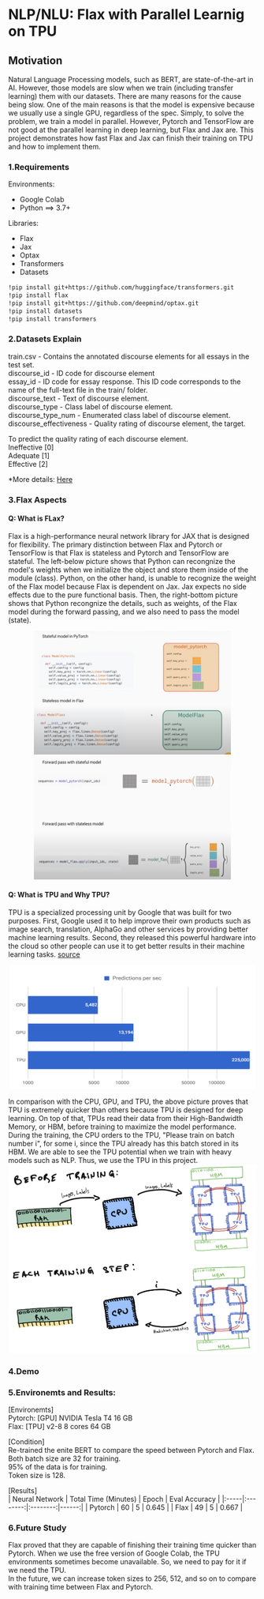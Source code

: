 # NLP/NLU: Flax with Parallel Learnig on TPU

## Motivation
Natural Language Processing models, such as BERT, are state-of-the-art in AI. However, those models are slow when we train (including transfer learning) them with our datasets. There are many reasons for the cause being slow. One of the main reasons is that the model is expensive because we usually use a single GPU, regardless of the spec. Simply, to solve the problem, we train a model in parallel. However, Pytorch and TensorFlow are not good at the parallel learning in deep learning, but Flax and Jax are. This project demonstrates how fast Flax and Jax can finish their training on TPU and how to implement them.

### 1.Requirements

Environments:
- Google Colab
- Python ==> 3.7+

Libraries:
- Flax
- Jax
- Optax
- Transformers
- Datasets

```shell
!pip install git+https://github.com/huggingface/transformers.git
!pip install flax
!pip install git+https://github.com/deepmind/optax.git
!pip install datasets
!pip install transformers
```

### 2.Datasets Explain

train.csv - Contains the annotated discourse elements for all essays in the test set.  
discourse_id - ID code for discourse element  
essay_id - ID code for essay response. This ID code corresponds to the name of the full-text file in the train/ folder.  
discourse_text - Text of discourse element.  
discourse_type - Class label of discourse element.  
discourse_type_num - Enumerated class label of discourse element.  
discourse_effectiveness - Quality rating of discourse element, the target. 

To predict the quality rating of each discourse element.<br>
Ineffective [0]  
Adequate [1]  
Effective [2]

*More details: [Here](https://www.kaggle.com/competitions/feedback-prize-effectiveness/overview)

### 3.Flax Aspects

#### Q: What is FLax?
Flax is a high-performance neural network library for JAX that is designed for flexibility. The primary distinction between Flax and Pytorch or TensorFlow is that Flax is stateless and Pytorch and TensorFlow are stateful. The left-below picture shows that Python can recongnize the model's weights when we initialize the object and store them inside of the module (class). Python, on the other hand, is unable to recognize the weight of the Flax model because Flax is dependent on Jax. Jax expects no side effects due to the pure functional basis. Then, the right-bottom picture shows that Python recongnize the details, such as weights, of the Flax model during the forward passing, and we also need to pass the model (state).<br>

<p align="center">
<img src="./src/flax.png" alt="what is flax" title="what is flax" width="400" height="250">
<img src="./src/forward.png" alt="forwarding with flax" title="forwarding with flax" width="400" height="250"><br>
</p>

#### Q: What is TPU and Why TPU?
TPU is a specialized processing unit by Google that was built for two purposes. First, Google used it to help improve their own products such as image search, translation, AlphaGo and other services by providing better machine learning results. Second, they released this powerful hardware into the cloud so other people can use it to get better results in their machine learning tasks. [source](https://mygraphicscard.com/tpu-vs-gpu/)
<p align="center">
<img src="./src/tpu.png" alt="what is TPU" title="what is TPU" width="500" height="250">
</p>
In comparison with the CPU, GPU, and TPU, the above picture proves that TPU is extremely quicker than others because TPU is designed for deep learning. On top of that, TPUs read their data from their High-Bandwidth Memory, or HBM, before training to maximize the model performance. During the training, the CPU orders to the TPU, "Please train on batch number i", for some i, since the TPU already has this batch stored in its HBM. We are able to see the TPU potential when we train with heavy models such as NLP. Thus, we use the TPU in this project.
<img src="./src/tpu2.png" alt="behind of TPU" title="behind of TPU">

### 4.Demo

### 5.Environemts and Results:
[Environemts]<br>
Pytorch: [GPU] NVIDIA Tesla T4 16 GB<br>
Flax: [TPU] v2-8 8 cores 64 GB<br>

[Condition]<br>
Re-trained the enite BERT to compare the speed between Pytorch and Flax.<br>
Both batch size are 32 for training.<br>
95% of the data is for training.<br>
Token size is 128.<br>

[Results]<br>
| Neural Network |  Total Time (Minutes) | Epoch | Eval Accuracy |
|:-----|:--------:|:--------:|------:|
| Pytorch | 60 | 5 | 0.645 |
| Flax | 49 | 5 | 0.667 |

### 6.Future Study
Flax proved that they are capable of finishing their training time quicker than Pytorch. When we use the free version of Google Colab, the TPU environments sometimes become unavailable. So, we need to pay for it if we need the TPU.<br>
In the future, we can increase token sizes to 256, 512, and so on to compare with training time between Flax and Pytorch.
